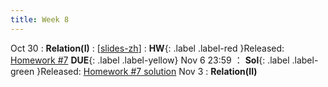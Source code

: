 ```yaml
---
title: Week 8
---
```


Oct 30
: **Relation(I)**
  :  \[[slides-zh](https://basics.sjtu.edu.cn/~yangqizhe/pdf/dm2023w/slides/DMLec7-handout-zh.pdf)\]
:  **HW**{: .label .label-red }Released: [Homework #7](https://basics.sjtu.edu.cn/~yangqizhe/pdf/dm2023w/homework/DM-hw7.pdf)  **DUE**{: .label .label-yellow} Nov 6  23:59
： **Sol**{: .label .label-green }Released: [Homework #7 solution](https://basics.sjtu.edu.cn/~yangqizhe/pdf/dm2023w/homework/DM-hw7sol.pdf)
Nov 3
: **Relation(II)**


  

